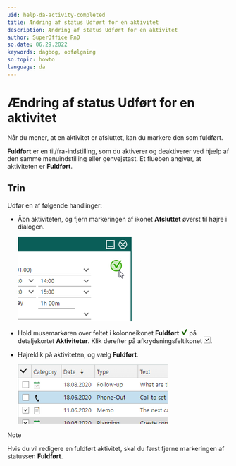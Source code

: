```yaml
---
uid: help-da-activity-completed
title: Ændring af status Udført for en aktivitet
description: Ændring af status Udført for en aktivitet
author: SuperOffice RnD
so.date: 06.29.2022
keywords: dagbog, opfølgning
so.topic: howto
language: da
---
```


# Ændring af status Udført for en aktivitet

Når du mener, at en aktivitet er afsluttet, kan du markere den som fuldført.

**Fuldført** er en til/fra-indstilling, som du aktiverer og deaktiverer ved hjælp af den samme menuindstilling eller genvejstast. Et flueben angiver, at aktiviteten er **Fuldført**.

## Trin

Udfør en af følgende handlinger:

* Åbn aktiviteten, og fjern markeringen af ikonet **Afsluttet** øverst til højre i dialogen.

    ![Ændring af status Udført for en aktivitet -screenshot][img3]

* Hold musemarkøren over feltet i kolonneikonet **Fuldført** ![ikon][img2] på detaljekortet **Aktiviteter**. Klik derefter på afkrydsningsfeltikonet ![ikon][img1].

* Højreklik på aktiviteten, og vælg **Fuldført**.

    ![Ændring af status Udført for en aktivitet -screenshot][img4]

> [!NOTE]
> Hvis du vil redigere en fuldført aktivitet, skal du først fjerne markeringen af statussen **Fuldført**.

<!-- Referenced links -->

<!-- Referenced images -->
[img1]: ../../../media/icons/check.png
[img2]: ../../../media/icons/sale-sold-details.png
[img3]: ../../../media/loc/en/diary/completed-activity.png
[img4]: ../../../media/loc/en/diary/completed-activity-2.png
